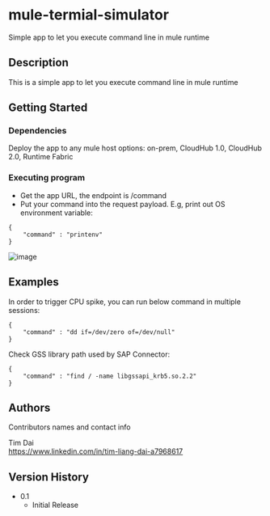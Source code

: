 # mule-termial-simulator
Simple app to let you execute command line in mule runtime

## Description

This is a simple app to let you execute command line in mule runtime

## Getting Started

### Dependencies

Deploy the app to any mule host options: on-prem, CloudHub 1.0, CloudHub 2.0, Runtime Fabric

### Executing program

* Get the app URL, the endpoint is /command
* Put your command into the request payload. E.g, print out OS environment variable:
```
{
    "command" : "printenv"
}
```
![image](https://github.com/just01bit/mule-terminal-simulator/assets/42607418/74957eac-51c0-4aa7-bc98-79dacb60bb97)

## Examples
In order to trigger CPU spike, you can run below command in multiple sessions:
```
{
    "command" : "dd if=/dev/zero of=/dev/null"
}
````
Check GSS library path used by SAP Connector:
```
{
    "command" : "find / -name libgssapi_krb5.so.2.2"
}
```
## Authors

Contributors names and contact info

Tim Dai  
https://www.linkedin.com/in/tim-liang-dai-a7968617

## Version History

* 0.1
    * Initial Release

